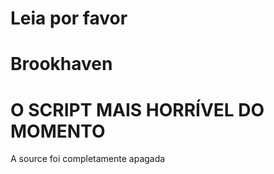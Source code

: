# Leia por favor
# Brookhaven
# O SCRIPT MAIS HORRÍVEL DO MOMENTO
A source foi completamente apagada
